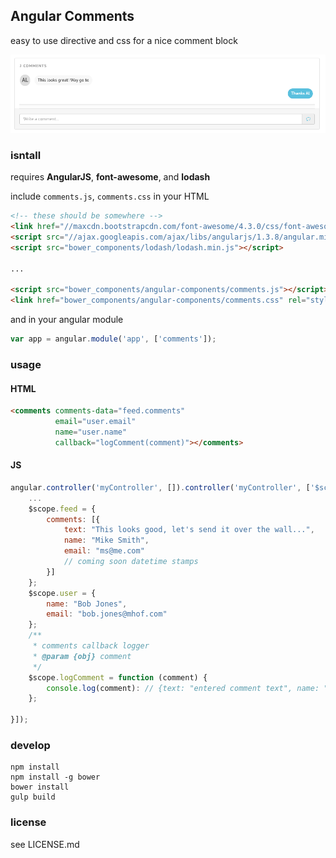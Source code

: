 ## Angular Comments

easy to use directive and css for a nice comment block

![comments](/images/comments.png?raw=true)

### isntall

requires **AngularJS**, **font-awesome**, and **lodash**

include `comments.js`, `comments.css` in your HTML

```html
<!-- these should be somewhere -->
<link href="//maxcdn.bootstrapcdn.com/font-awesome/4.3.0/css/font-awesome.min.css" rel="stylesheet" type="text/css" />
<script src="//ajax.googleapis.com/ajax/libs/angularjs/1.3.8/angular.min.js"></script>
<script src="bower_components/lodash/lodash.min.js"></script>

...

<script src="bower_components/angular-components/comments.js"></script>
<link href="bower_components/angular-components/comments.css" rel="stylesheet" type="text/css" />
```

and in your angular module

```js
var app = angular.module('app', ['comments']);
```

### usage

#### HTML

```html
<comments comments-data="feed.comments"
          email="user.email"
          name="user.name"
          callback="logComment(comment)"></comments>
```

#### JS

```js
angular.controller('myController', []).controller('myController', ['$scope', function ($scope) {
    ...
    $scope.feed = {
        comments: [{
            text: "This looks good, let's send it over the wall...",
            name: "Mike Smith",
            email: "ms@me.com"
            // coming soon datetime stamps
        }]
    };
    $scope.user = {
        name: "Bob Jones",
        email: "bob.jones@mhof.com"
    };
    /**
     * comments callback logger
     * @param {obj} comment
     */
    $scope.logComment = function (comment) {
        console.log(comment): // {text: "entered comment text", name: "John Rocks", email: "gnar@crushing.it"}
    };

}]);
```


### develop

```console
npm install
npm install -g bower
bower install
gulp build
```

### license

see LICENSE.md
